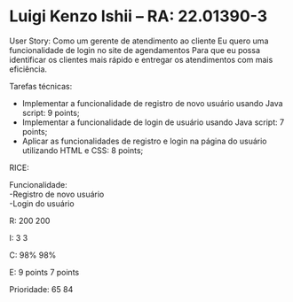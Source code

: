 # Luigi Kenzo Ishii – RA: 22.01390-3

User Story:
Como um gerente de atendimento ao cliente
Eu quero uma funcionalidade de login no site de agendamentos
Para que eu possa identificar os clientes mais rápido e entregar os atendimentos com mais eficiência.

Tarefas técnicas:
- Implementar a funcionalidade de registro de novo usuário usando Java script: 9 points;
- Implementar a funcionalidade de login de usuário usando Java script: 7 points;
- Aplicar as funcionalidades de registro e login na página do usuário utilizando HTML e CSS: 8 points;

RICE:	

Funcionalidade:	    
-Registro de novo usuário	
-Login do usuário	

R: 
200 
200

I: 
3
3

C: 
98%
98%

E: 
9 points
7 points

Prioridade: 65
84